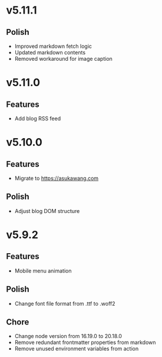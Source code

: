 # v5.11.1

## Polish

- Improved markdown fetch logic
- Updated markdown contents
- Removed workaround for image caption

# v5.11.0

## Features

- Add blog RSS feed

# v5.10.0

## Features

- Migrate to https://asukawang.com

## Polish

- Adjust blog DOM structure

# v5.9.2

## Features

- Mobile menu animation

## Polish

- Change font file format from .ttf to .woff2

## Chore

- Change node version from 16.19.0 to 20.18.0
- Remove redundant frontmatter properties from markdown
- Remove unused environment variables from action
